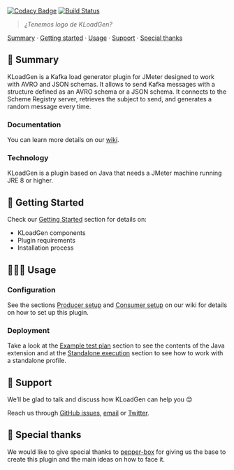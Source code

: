 [![Codacy Badge](https://api.codacy.com/project/badge/Grade/85c9817742944668b5cc75e3fa1cdb23)](https://app.codacy.com/gh/corunet/kloadgen?utm_source=github.com&utm_medium=referral&utm_content=corunet/kloadgen&utm_campaign=Badge_Grade_Dashboard)
[![Build Status](https://api.travis-ci.org/corunet/kloadgen.svg?branch=master)](https://travis-ci.org/corunet/kloadgen)

> *¿Tenemos logo de KLoadGen?*

[Summary](#) · [Getting started](#) · [Usage](#) · [Support](#) · [Special thanks](#) 

## 📜 Summary

KLoadGen is a Kafka load generator plugin for JMeter designed to work with AVRO and JSON schemas. It allows to send Kafka messages with a structure defined as an AVRO schema or a JSON schema. It connects to the Scheme Registry server, retrieves the subject to send, and generates a random message every time.

### Documentation

You can learn more details on our [wiki](https://github.com/corunet/kloadgen/wiki). 


### Technology

KLoadGen is a plugin based on Java that needs a JMeter machine running JRE  8 or higher.

## 🚀 Getting Started

Check our [Getting Started](https://github.com/corunet/kloadgen/wiki#getting-started) section for details on:

- KLoadGen components
- Plugin requirements
- Installation process

## 🧑🏻‍💻 Usage

### Configuration

See the sections [Producer setup](https://github.com/corunet/kloadgen/wiki#producer-setup) and [Consumer setup](https://github.com/corunet/kloadgen/wiki#consumer-setup) on our wiki for details on how to set up this plugin.

### Deployment

Take a look at the [Example test plan](https://github.com/corunet/kloadgen/wiki#example-test-plan) section to see the contents of the Java extension and at the [Standalone execution](https://github.com/corunet/kloadgen/wiki#standalone-execution) section to see how to work with a standalone profile.

## 🧰 Support

We’ll be glad to talk and discuss how KLoadGen can help you 😊

Reach us through [GitHub issues](https://github.com/corunet/kloadgen/issues), [email](mailto:info@corunet.com) or [Twitter](https://twitter.com/corunet).

## 💜 Special thanks

We would like to give special thanks to [pepper-box](https://github.com/GSLabDev/pepper-box) for giving us the base to create this plugin and the main ideas on how to face it.
